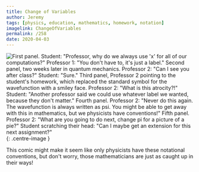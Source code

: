 ```yaml
---
title: Change of Variables
author: Jeremy
tags: [physics, education, mathematics, homework, notation]
imagelink: ChangeOfVariables
permalink: /258
date: 2020-04-03
---
```


![First panel. Student: "Professor, why do we always use 'x' for all of our computations?" Professor 1: "You don't have to, it's just a label." Second panel, two weeks later in quantum mechanics. Professor 2: "Can I see you after class?" Student: "Sure." Third panel, Professor 2 pointing to the student's homework, which replaced the standard symbol for the wavefunction with a smiley face. Professor 2: "What is this atrocity?!" Student: "Another professor said we could use whatever label we wanted, because they don't matter." Fourth panel. Professor 2: "Never do this again. The wavefunction is always written as psi. You might be able to get away with this in mathematics, but we physicists have conventions!" Fifth panel. Professor 2: "What are you going to do next, change pi for a picture of a pie?" Student scratching their head: "Can I maybe get an extension for this next assignment?"](https://res.cloudinary.com/dh3hm8pb7/image/upload/c_scale,q_auto:best,w_615/v1535842782/Handwaving/Published/ChangeOfVariables.png){: .centre-image }

This comic might make it seem like only physicists have these notational conventions, but don't worry, those mathematicians are just as caught up in their ways!
